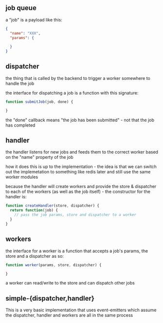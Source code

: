 ## job queue

a "job" is a payload like this:

```json
{
  "name": "XXX",
  "params": {
    
  }
}
```

## dispatcher

the thing that is called by the backend to trigger a worker somewhere to handle
the job

the interface for dispatching a job is a function with this signature:

```javascript
function submitJob(job, done) {

}
```

the "done" callback means "the job has been submitted" - not that the job has
completed

## handler

the handler listens for new jobs and feeds them to the correct worker based on
the "name" property of the job

how it does this is up to the implementation - the idea is that we can switch
out the implemetation to something like redis later and still use the same
worker modules

because the handler will create workers and provide the store & dispatcher to
each of the workers (as well as the job itself) - the constructor for the 
handler is:

```javascript
function createHandler(store, dispatcher) {
  return function(job) {
    // pass the job params, store and dispatcher to a worker
  }
}
```

## workers

the interface for a worker is a function that accepts a job's params, the store and a dispatcher as so:

```javascript
function worker(params, store, dispatcher) {

}
```

a worker can read/write to the store and can dispatch other jobs

## simple-{dispatcher,handler}

This is a very basic implementation that uses event-emitters which assume
the dispatcher, handler and workers are all in the same process
